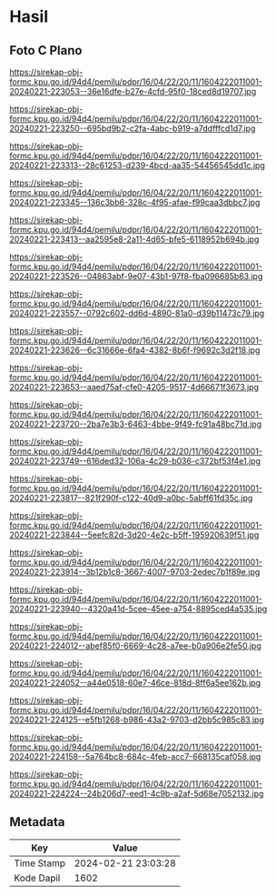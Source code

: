# Hasil

## Foto C Plano

https://sirekap-obj-formc.kpu.go.id/94d4/pemilu/pdpr/16/04/22/20/11/1604222011001-20240221-223053--36e16dfe-b27e-4cfd-95f0-18ced8d19707.jpg

https://sirekap-obj-formc.kpu.go.id/94d4/pemilu/pdpr/16/04/22/20/11/1604222011001-20240221-223250--695bd9b2-c2fa-4abc-b919-a7ddfffcd1d7.jpg

https://sirekap-obj-formc.kpu.go.id/94d4/pemilu/pdpr/16/04/22/20/11/1604222011001-20240221-223313--28c61253-d239-4bcd-aa35-54456545dd1c.jpg

https://sirekap-obj-formc.kpu.go.id/94d4/pemilu/pdpr/16/04/22/20/11/1604222011001-20240221-223345--136c3bb6-328c-4f95-afae-f99caa3dbbc7.jpg

https://sirekap-obj-formc.kpu.go.id/94d4/pemilu/pdpr/16/04/22/20/11/1604222011001-20240221-223413--aa2595e8-2a11-4d65-bfe5-6118952b694b.jpg

https://sirekap-obj-formc.kpu.go.id/94d4/pemilu/pdpr/16/04/22/20/11/1604222011001-20240221-223526--04863abf-9e07-43b1-97f8-fba096685b63.jpg

https://sirekap-obj-formc.kpu.go.id/94d4/pemilu/pdpr/16/04/22/20/11/1604222011001-20240221-223557--0792c602-dd6d-4890-81a0-d39b11473c79.jpg

https://sirekap-obj-formc.kpu.go.id/94d4/pemilu/pdpr/16/04/22/20/11/1604222011001-20240221-223626--6c31666e-6fa4-4382-8b6f-f9692c3d2f18.jpg

https://sirekap-obj-formc.kpu.go.id/94d4/pemilu/pdpr/16/04/22/20/11/1604222011001-20240221-223653--aaed75af-cfe0-4205-9517-4d66671f3673.jpg

https://sirekap-obj-formc.kpu.go.id/94d4/pemilu/pdpr/16/04/22/20/11/1604222011001-20240221-223720--2ba7e3b3-6463-4bbe-9f49-fc91a48bc71d.jpg

https://sirekap-obj-formc.kpu.go.id/94d4/pemilu/pdpr/16/04/22/20/11/1604222011001-20240221-223749--616ded32-106a-4c29-b036-c372bf53f4e1.jpg

https://sirekap-obj-formc.kpu.go.id/94d4/pemilu/pdpr/16/04/22/20/11/1604222011001-20240221-223817--821f290f-c122-40d9-a0bc-5abff61fd35c.jpg

https://sirekap-obj-formc.kpu.go.id/94d4/pemilu/pdpr/16/04/22/20/11/1604222011001-20240221-223844--5eefc82d-3d20-4e2c-b5ff-195920639f51.jpg

https://sirekap-obj-formc.kpu.go.id/94d4/pemilu/pdpr/16/04/22/20/11/1604222011001-20240221-223914--3b12b1c8-3667-4007-9703-2edec7b1f89e.jpg

https://sirekap-obj-formc.kpu.go.id/94d4/pemilu/pdpr/16/04/22/20/11/1604222011001-20240221-223940--4320a41d-5cee-45ee-a754-8895ced4a535.jpg

https://sirekap-obj-formc.kpu.go.id/94d4/pemilu/pdpr/16/04/22/20/11/1604222011001-20240221-224012--abef85f0-6669-4c28-a7ee-b0a906e2fe50.jpg

https://sirekap-obj-formc.kpu.go.id/94d4/pemilu/pdpr/16/04/22/20/11/1604222011001-20240221-224052--a44e0518-60e7-46ce-818d-8ff6a5ee162b.jpg

https://sirekap-obj-formc.kpu.go.id/94d4/pemilu/pdpr/16/04/22/20/11/1604222011001-20240221-224125--e5fb1268-b986-43a2-9703-d2bb5c985c83.jpg

https://sirekap-obj-formc.kpu.go.id/94d4/pemilu/pdpr/16/04/22/20/11/1604222011001-20240221-224158--5a764bc8-684c-4feb-acc7-668135caf058.jpg

https://sirekap-obj-formc.kpu.go.id/94d4/pemilu/pdpr/16/04/22/20/11/1604222011001-20240221-224224--24b206d7-eed1-4c9b-a2af-5d68e7052132.jpg


## Metadata

| Key        | Value               |
| ---------- | ------------------- |
| Time Stamp | 2024-02-21 23:03:28 |
| Kode Dapil | 1602                |



